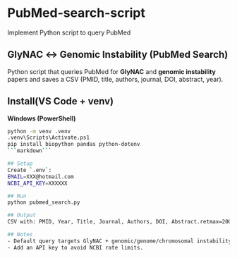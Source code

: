 # PubMed-search-script
Implement Python script to query PubMed

## GlyNAC ↔ Genomic Instability (PubMed Search)
Python script that queries PubMed for **GlyNAC** and **genomic instability** papers and saves a CSV (PMID, title, authors, journal, DOI, abstract, year).

## Install(VS Code + venv)
**Windows (PowerShell)**
```bash
python -m venv .venv
.venv\Scripts\Activate.ps1
pip install biopython pandas python-dotenv
```markdown```

## Setup
Create `.env`:
EMAIL=XXX@hotmail.com
NCBI_API_KEY=XXXXXX

## Run
python pubmed_search.py

## Output
CSV with: PMID, Year, Title, Journal, Authors, DOI, Abstract.retmax=200

## Notes
- Default query targets GlyNAC + genomic/genome/chromosomal instability and DNA damage terms.
- Add an API key to avoid NCBI rate limits.
